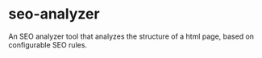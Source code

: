 # seo-analyzer
An SEO analyzer tool that analyzes the structure of a html page, based on configurable SEO rules.
